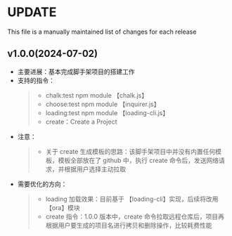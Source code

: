 # UPDATE

This file is a manually maintained list of changes for each release

## v1.0.0(2024-07-02)

- 主要进展：基本完成脚手架项目的搭建工作
- 支持的指令：
  > - chalk:test npm module 【chalk.js】
  > - choose:test npm module 【inquirer.js】
  > - loading:test npm module 【loading-cli.js】
  > - create：Create a Project
- 注意：
  > - 关于 create 生成模板的思路：该脚手架项目中并没有内置任何模板，模板全部放在了 github 中，执行 create 命令后，发送网络请求，并根据用户选择主动拉取
- 需要优化的方向：
  > - loading 加载效果：目前基于 【loading-cli】实现，后续将改用 【ora】模块
  > - create 指令：1.0.0 版本中，create 命令拉取远程仓库后，项目再根据用户要生成的项目名进行拷贝和删除操作，比较耗费性能
